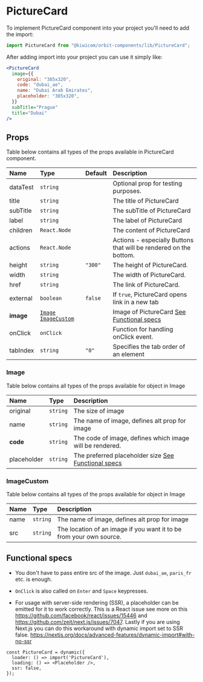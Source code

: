 # PictureCard

To implement PictureCard component into your project you'll need to add the import:

```jsx
import PictureCard from "@kiwicom/orbit-components/lib/PictureCard";
```

After adding import into your project you can use it simply like:

```jsx
<PictureCard
  image={{
    original: "385x320",
    code: "dubai_ae",
    name: "Dubai Arab Emirates",
    placeholder: "385x320",
  }}
  subTitle="Prague"
  title="Dubai"
/>
```

## Props

Table below contains all types of the props available in PictureCard component.

| Name      | Type                                            | Default | Description                                                       |
| :-------- | :---------------------------------------------- | :------ | :---------------------------------------------------------------- |
| dataTest  | `string`                                        |         | Optional prop for testing purposes.                               |
| title     | `string`                                        |         | The title of PictureCard                                          |
| subTitle  | `string`                                        |         | The subTitle of PictureCard                                       |
| label     | `string`                                        |         | The label of PictureCard                                          |
| children  | `React.Node`                                    |         | The content of PictureCard                                        |
| actions   | `React.Node`                                    |         | Actions - especially Buttons that will be rendered on the bottom. |
| height    | `string`                                        | `"300"` | The height of PictureCard.                                        |
| width     | `string`                                        |         | The width of PictureCard.                                         |
| href      | `string`                                        |         | The link of PictureCard.                                          |
| external  | `boolean`                                       | `false` | If `true`, PictureCard opens link in a new tab                    |
| **image** | [`Image`](#Image) [`ImageCustom`](#ImageCustom) |         | Image of PictureCard [See Functional specs](#functional-specs)    |
| onClick   | `onClick`                                       |         | Function for handling onClick event.                              |
| tabIndex  | `string`                                        | `"0"`   | Specifies the tab order of an element                             |

### Image

Table below contains all types of the props available for object in Image

| Name        | Type     | Description                                                              |
| :---------- | :------- | :----------------------------------------------------------------------- |
| original    | `string` | The size of image                                                        |
| name        | `string` | The name of image, defines alt prop for image                            |
| **code**    | `string` | The code of image, defines which image will be rendered.                 |
| placeholder | `string` | The preferred placeholder size [See Functional specs](#functional-specs) |

### ImageCustom

Table below contains all types of the props available for object in Image

| Name | Type     | Description                                                         |
| :--- | :------- | :------------------------------------------------------------------ |
| name | `string` | The name of image, defines alt prop for image                       |
| src  | `string` | The location of an image if you want it to be from your own source. |

## Functional specs

- You don't have to pass entire src of the image. Just `dubai_ae`, `paris_fr` etc. is enough.

- `OnClick` is also called on `Enter` and `Space` keypresses.

- For usage with server-side rendering (SSR), a placeholder can be emitted for it to work correctly. This is a React issue see more on this https://github.com/facebook/react/issues/15446 and https://github.com/zeit/next.js/issues/7047.
  Lastly if you are using Next.js you can do this workaround with dynamic import set to SSR false. https://nextjs.org/docs/advanced-features/dynamic-import#with-no-ssr

```
const PictureCard = dynamic({
  loader: () => import('PictureCard'),
  loading: () => <Placeholder />,
  ssr: false,
});
```
